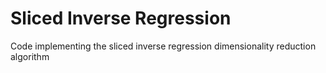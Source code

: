 # Sliced Inverse Regression
Code implementing the sliced inverse regression dimensionality reduction algorithm
